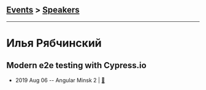 ## [Events](../README.md) > [Speakers](../speakers.md)
---

# Илья Рябчинский

## Modern e2e testing with Cypress.io
- 2019 Aug 06 -- Angular Minsk 2  | [:notebook:](https://ilyaryabchinski.github.io/cypress-talk/)  
